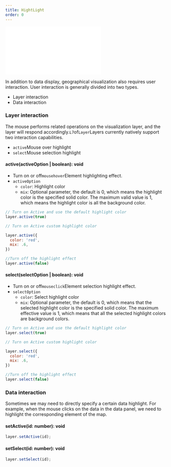 ```yaml
---
title: HightLight
order: 0
---
```


<embed src="@/docs/common/style.md"></embed>

In addition to data display, geographical visualization also requires user interaction. User interaction is generally divided into two types.

* Layer interaction
* Data interaction

### Layer interaction

The mouse performs related operations on the visualization layer, and the layer will respond accordingly.`L7`of`Layer`Layers currently natively support two interaction capabilities.

* `active`Mouse over highlight
* `select`Mouse selection highlight

#### active(activeOption | boolean): void

* Turn on or off`mousehover`Element highlighting effect.
* `activeOption`
  * `color`: Highlight color
  * `mix`: Optional parameter, the default is 0, which means the highlight color is the specified solid color. The maximum valid value is 1, which means the highlight color is all the background color.

```javascript
// Turn on Active and use the default highlight color
layer.active(true)

// Turn on Active custom highlight color

layer.active({
  color: 'red',
  mix: .6,
})

//Turn off the highlight effect
layer.active(false)
```

#### select(selectOption | boolean): void

* Turn on or off`mouseclick`Element selection highlight effect.
* `selectOption`
  * `color`: Select highlight color
  * `mix`: Optional parameter, the default is 0, which means that the selected highlight color is the specified solid color. The maximum effective value is 1, which means that all the selected highlight colors are background colors.

```javascript
// Turn on Active and use the default highlight color
layer.select(true)

// Turn on Active custom highlight color

layer.select({
  color: 'red',
  mix: .6,
})

//Turn off the highlight effect
layer.select(false)
```

### Data interaction

Sometimes we may need to directly specify a certain data highlight. For example, when the mouse clicks on the data in the data panel, we need to highlight the corresponding element of the map.

#### setActive(id: number): void

```javascript
layer.setActive(id);
```

#### setSelect(id: number): void

```javascript
layer.setSelect(id);
```
